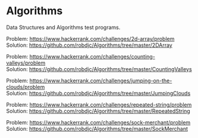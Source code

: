 # Algorithms
Data Structures and Algorithms test programs.

Problem: https://www.hackerrank.com/challenges/2d-array/problem <br />
Solution: https://github.com/robdjc/Algorithms/tree/master/2DArray

Problem: https://www.hackerrank.com/challenges/counting-valleys/problem <br />
Solution: https://github.com/robdjc/Algorithms/tree/master/CountingValleys

Problem: https://www.hackerrank.com/challenges/jumping-on-the-clouds/problem <br />
Solution: https://github.com/robdjc/Algorithms/tree/master/JumpingClouds

Problem: https://www.hackerrank.com/challenges/repeated-string/problem <br />
Solution: https://github.com/robdjc/Algorithms/tree/master/RepeatedString

Problem: https://www.hackerrank.com/challenges/sock-merchant/problem <br />
Solution: https://github.com/robdjc/Algorithms/tree/master/SockMerchant
